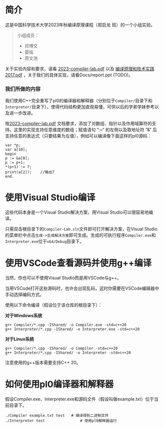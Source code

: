 # 简介

这是中国科学技术大学2023年秋编译原理课程（郑启龙 班）的一个小组实验。

> 小组成员：
>
> * 邓博文
> * 晏铭
> * 蒋文浩

关于实验内容和要求，请看 [2023-compiler-lab.pdf](Docs/2023-compiler-lab.pdf) 以及 [编译原理和技术实践2017.pdf](Docs/编译原理和技术实践2017.pdf) ，关于我们的具体实现，请看Docs/report.ppt (TODO)。



### 我们所做的内容

我们使用C++完全重写了pl0的编译器和解释器（分别位于`Compiler/`目录下和`Interpreter/`目录下），使得代码结构更加直观易懂，可供以后的学弟学妹参考以及进一步改进。

按[2023-compiler-lab.pdf](Docs/2023-compiler-lab.pdf) 文档要求，添加了对数组、指针以及作用域算符的支持。这里的实现支持任意维度的数组；赋值语句 ”:=“ 的左侧以及取地址符 ”&“ 后支持任意的表达式（只要结果为左值），例如可以编译像下面这样的pl0源码：

```
var *p;
var a[10];
begin
p := &a[0];
p := p+1;
*(p+1) := 7;
print(a[2]);	//输出7
end.
```



# 使用Visual Studio编译

这些代码本身是一个Visual Studio解决方案，用Visual Studio可以很容易地编译。

只需双击根目录下的`Compiler-Lab.sln`文件即可打开解决方案，在Visual Studio的菜单栏中点击`生成->生成解决方案`即可生成。生成的可执行程序`Compiler.exe`和`Interpreter.exe`位于`x64/Debug`目录下。



# 使用VSCode查看源码并使用g++编译

当然，你也可以不使用Visual Studio而是用VSCode与g++。

当用VSCode打开这些源码时，也许会出现乱码，这时你需要在VSCode编辑器中手动选择编码方式。

使用以下命令编译（假设位于该仓库的根目录下）：

**对于Windows系统**

```shell
g++ Compiler/*.cpp -IShared/ -o Compiler.exe -std=c++20
g++ Interpreter/*.cpp -IShared/ -o Interpreter.exe -std=c++20
```

**对于Linux系统**

```shell
g++ Compiler/*.cpp -IShared/ -o Compiler -std=c++20
g++ Interpreter/*.cpp -IShared/ -o Interpreter -std=c++20
```

注意使用的g++版本需要支持C++ 20。



# 如何使用pl0编译器和解释器

假设Compiler.exe、Interpreter.exe和源码文件（假设叫做example.txt）位于当前目录下。

```shell
./Compiler example.txt test   # 编译得到二进制文件
./Interpreter test			      # 使用pl0解释器运行
```

